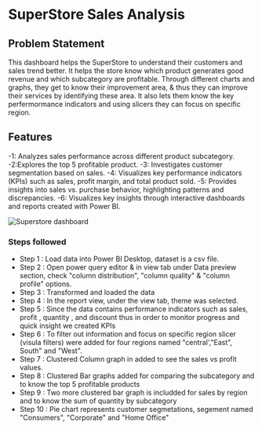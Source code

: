 # SuperStore Sales Analysis
## Problem Statement
This dashboard helps the SuperStore to understand their customers and sales trend better. It helps the store know which product generates good revenue and which subcategory are profitable. Through different charts and graphs, they get to know their improvement area, & thus they can improve their services by identifying these area. It also lets them know the key perfermormance indicators and using slicers they can focus on specific region.
## Features
-1: Analyzes sales performance across different product subcategory.
-2:Explores the top 5 profitable product.
-3: Investigates customer segmentation based on sales.
-4: Visualizes key performance indicators (KPIs) such as sales, profit margin, and total product sold.
-5: Provides insights into sales vs. purchase behavior, highlighting patterns and discrepancies.
-6: Visualizes key insights through interactive dashboards and reports created with Power BI.

![Superstore dashboard](https://github.com/SimranSinha14/Power-BI-Project/assets/127465330/3287254d-4502-4faa-abd4-8e87b1ec3fd9)

### Steps followed 

- Step 1 : Load data into Power BI Desktop, dataset is a csv file.
- Step 2 : Open power query editor & in view tab under Data preview section, check "column distribution", "column quality" & "column profile" options.
- Step 3 : Transformed and loaded the data 
- Step 4 : In the report view, under the view tab, theme was selected.
- Step 5 : Since the data contains performance indicators such as sales, profit , quantity , and discount thus in order to monitor progress and quick insight we created KPIs
- Step 6 : To filter out information and focus on specific region slicer (visula filters) were added for four regions named "central',"East", South" and "West". 
- Step 7 : Clustered Column graph in added to see the sales vs profit values.
- Step 8 : Clustered Bar graphs added for comparing the subcategory and to know the top 5 profitable products
- Step 9 : Two more clustered bar graph is includded for sales by region and to know the sum of quantity by subcategory
- Step 10 : Pie chart represents customer segmetations, segement named "Consumers", "Corporate" and "Home Office"
